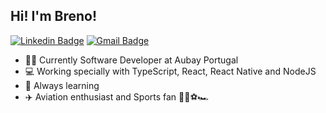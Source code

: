 ## Hi! I'm Breno!

[![Linkedin Badge](https://img.shields.io/badge/-Breno%20Castelo%20Branco-blue?style=flat-square&logo=Linkedin&logoColor=white&link=https://www.linkedin.com/in/brenocastelo/)](https://www.linkedin.com/in/brenocastelo/)
[![Gmail Badge](https://img.shields.io/badge/-breno.cbsousa@gmail.com-c14438?style=flat-square&logo=Gmail&logoColor=white&link=mailto:breno.cbsousa@gmail.com)](mailto:breno.cbsousa@gmail.com)

- :man_technologist: ​ Currently Software Developer at Aubay Portugal
- :computer: Working specially with TypeScript, React, React Native and NodeJS
- :book: Always learning
- :airplane: Aviation enthusiast and Sports fan :basketball::rugby_football::soccer:🏎️
